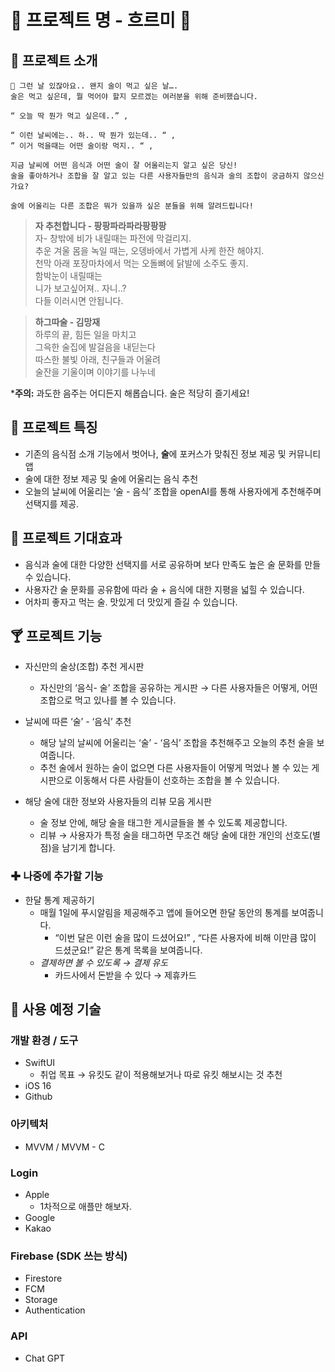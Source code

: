 
# **🍾** 프로젝트 명  - 흐르미 **🍾**


## 🥂 **프로젝트 소개**

```
🌃 그런 날 있잖아요.. 왠지 술이 먹고 싶은 날…. 
술은 먹고 싶은데, 뭘 먹어야 할지 모르겠는 여러분을 위해 준비했습니다.

“ 오늘 딱 뭔가 먹고 싶은데..” ,

“ 이런 날씨에는.. 하.. 딱 뭔가 있는데.. “ , 
” 이거 먹을때는 어떤 술이랑 먹지.. “ ,

지금 날씨에 어떤 음식과 어떤 술이 잘 어울리는지 알고 싶은 당신!
술을 좋아하거나 조합을 잘 알고 있는 다른 사용자들만의 음식과 술의 조합이 궁금하지 않으신가요?

술에 어울리는 다른 조합은 뭐가 있을까 싶은 분들을 위해 알려드립니다!
```

> **자 추천합니다 - 팡팡파라파라팡팡팡**  
> 자- 창밖에 비가 내릴때는 파전에 막걸리지.  
> 추운 겨울 몸을 녹일 때는, 오뎅바에서 가볍게 사케 한잔 해야지.  
> 천막 아래 포장마차에서 먹는 오돌뼈에 닭발에 소주도 좋지.  
> 함박눈이 내릴때는   
> 니가 보고싶어져.. 자니..?  
> 다들 이러시면 안됩니다.  

> **하그따술 - 김망재**  
> 하루의 끝, 힘든 일을 마치고  
> 그윽한 술집에 발걸음을 내딛는다  
> 따스한 불빛 아래, 친구들과 어울려  
> 술잔을 기울이며 이야기를 나누네  

***주의:** 과도한 음주는 어디든지 해롭습니다. 술은 적당히 즐기세요!

## 🥃 **프로젝트 특징**


- 기존의 음식점 소개 기능에서 벗어나,  **술**에 포커스가 맞춰진 정보 제공 및 커뮤니티 앱
- 술에 대한 정보 제공 및 술에 어울리는 음식 추천
- 오늘의 날씨에 어울리는 ‘술 - 음식’ 조합을 openAI를 통해 사용자에게 추천해주며 선택지를 제공.

## 🍺 **프로젝트 기대효과**


- 음식과 술에 대한 다양한 선택지를 서로 공유하며 보다 만족도 높은 술 문화를 만들 수 있습니다.
- 사용자간 술 문화를 공유함에 따라 술 + 음식에 대한 지평을 넓힐 수 있습니다.
- 어차피 좋자고 먹는 술. 맛있게 더 맛있게 즐길 수 있습니다.

## 🍸 **프로젝트 기능**

- 자신만의 술상(조합) 추천 게시판
    - 자신만의 ‘음식- 술’ 조합을 공유하는 게시판 → 다른 사용자들은 어떻게, 어떤 조합으로 먹고 있나를 볼 수 있습니다.
    
- 날씨에 따른 ‘술’ - ‘음식’ 추천
    - 해당 날의 날씨에 어울리는  ‘술’ - ‘음식’ 조합을 추천해주고 오늘의 추천 술을 보여줍니다.
    - 추천 술에서 원하는 술이 없으면 다른 사용자들이 어떻게 먹었나 볼 수 있는 게시판으로 이동해서 다른 사람들이 선호하는 조합을 볼 수 있습니다.
        
        
- 해당 술에 대한 정보와 사용자들의 리뷰 모음 게시판
    - 술 정보 안에, 해당 술을 태그한 게시글들을 볼 수 있도록 제공합니다.
    - 리뷰 → 사용자가 특정 술을 태그하면 무조건 해당 술에 대한 개인의 선호도(별점)을 남기게 합니다.
    

### ✚ 나중에 추가할 기능

- 한달 통계 제공하기
    - 매월 1일에 푸시알림을 제공해주고 앱에 들어오면 한달 동안의 통계를 보여줍니다.
        - “이번 달은 이런 술을 많이 드셨어요!” , “다른 사용자에 비해 이만큼 많이 드셨군요!” 같은 통계 목록을 보여줍니다.
    - *결제하면 볼 수 있도록 → 결제 유도*
        - 카드사에서 돈받을 수 있다 → 제휴카드

## 🍹 **사용 예정 기술**


### 개발 환경 / 도구

- SwiftUI
    - 취업 목표 → 유킷도 같이 적용해보거나 따로 유킷 해보시는 것 추천
- iOS 16
- Github

### 아키텍처

- MVVM  /  MVVM - C

### Login

- Apple
    - 1차적으로 애플만 해보자.
- Google
- Kakao

### Firebase (SDK 쓰는 방식)

- Firestore
- FCM
- Storage
- Authentication

### API

- Chat GPT
